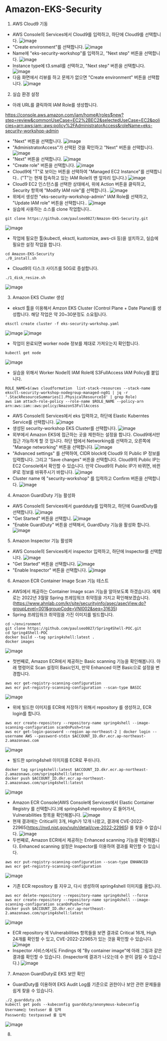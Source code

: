 # Amazon-EKS-Security


1. AWS Cloud9 기동
- AWS Console의 Services에서 Cloud9를 입력하고, 하단에 Cloud9를 선택합니다.
![image](https://user-images.githubusercontent.com/25558369/181396773-09cf60b0-3990-4c80-a9a5-695835e30e95.png)
- "Create environment"를 선택합니다.
![image](https://user-images.githubusercontent.com/25558369/181396916-2b50d3d7-ad6e-488c-b0c8-0b3cf2820767.png)
- Name에 "eks-security-workshop"를 입력하고, "Next step" 버튼을 선택합니다.
![image](https://user-images.githubusercontent.com/25558369/181397157-c788e94d-f546-4a08-81cf-61c52368a46b.png)
- Instance type에 t3.small를 선택하고, "Next step" 버튼을 선택합니다.
![image](https://user-images.githubusercontent.com/25558369/181397442-9291ad7e-32c7-41a9-bdb6-3602911d8774.png)
- 다음 화면에서 리뷰를 하고 문제가 없으면 "Create environment" 버튼을 선택합니다.
![image](https://user-images.githubusercontent.com/25558369/181397575-b2b5e3ba-0ae1-474b-8e4e-917b03388dd1.png)


2. 실습 환경 설정
- 아래 URL를 클릭하여 IAM Role를 생성합니다.

https://console.aws.amazon.com/iam/home#/roles$new?step=review&commonUseCase=EC2%2BEC2&selectedUseCase=EC2&policies=arn:aws:iam::aws:policy%2FAdministratorAccess&roleName=eks-security-workshop-admin
- "Next" 버튼을 선택합니다.
![image](https://user-images.githubusercontent.com/25558369/181398390-5c35ca86-db64-456e-81f3-7a0edc14ac3d.png)
- "AdministratorAccess"가 선택된 것을 확인하고 "Next" 버튼을 선택합니다.
![image](https://user-images.githubusercontent.com/25558369/181398479-4c659a51-b720-44ac-b2b4-6f26c904a72e.png)
- "Next" 버튼을 선택합니다.
![image](https://user-images.githubusercontent.com/25558369/181398633-93f370f2-d9c8-4c8b-9100-8f4145606c64.png)
- "Create role" 버튼을 선택합니다.
![image](https://user-images.githubusercontent.com/25558369/181398732-af599cdd-833e-4e62-a137-2bc78612cb6e.png)
- Cloud9에 "T"로 보이는 버튼을 선택하여 "Managed EC2 Instance"를 선택합니다.. ("T"는 현재 접속하고 있는 IAM Role의 맨 앞자리 입니다.)
![image](https://user-images.githubusercontent.com/25558369/181399086-9d03212a-5ab8-4cd7-bad6-043f29a29acf.png)
- Cloud9 EC2 인스턴스를 선택한 상태에서, 위에 Action 버튼을 클릭하고, Security 항목에 "Modify IAM role"를 선택합니다..
![image](https://user-images.githubusercontent.com/25558369/181399254-dc59a33c-240e-421e-b991-463fb489256f.png)
- 위에서 생성한 "eks-security-workshop-admin" IAM Role를 선택하고, "Update IAM role" 버튼을 선택합니다..
![image](https://user-images.githubusercontent.com/25558369/181399979-ab09f5d4-941a-40ff-8e02-798958f8e792.png)
- 실습에 사용하는 소스를 clone 작업합니다..
```
git clone https://github.com/paulseo0827/Amazon-EKS-Security.git
```
![image](https://user-images.githubusercontent.com/25558369/181400225-8b8039c2-e673-4b7d-9623-2e010d26ac80.png)
- 작업에 필요한 툴(kubectl, eksctl, kustomize, aws-cli 등)을 설치하고, 실습에 필요한 설정 작업을 합니다.
```
cd Amazon-EKS-Security
./0_install.sh 
```
- Cloud9의 디스크 사이즈를 50G로 증설합니다.
```
./1_disk_resize.sh
```
![image](https://user-images.githubusercontent.com/25558369/181401440-f0a407bc-5a51-41a7-94b5-07ae172797c1.png)


3. Amazon EKS Cluster 생성
- eksctl 툴을 이용해서 Amzon EKS Cluster (Control Plane + Date Plane)를 생성합니다. 해당 작업은 약 20~30분정도 소요됩니다.
```
eksctl create cluster -f eks-security-workshop.yaml
```
![image](https://user-images.githubusercontent.com/25558369/181402293-73dfdc44-b5b7-4ea0-ad5c-e6f28626718e.png)
![image](https://user-images.githubusercontent.com/25558369/181411686-57a19642-5e86-4a3b-bfb1-2d28f1a4da67.png)

- 작업이 완료되면 worker node 정보를 제대로 가져오는지 확인합니다.
```
kubectl get node
```
![image](https://user-images.githubusercontent.com/25558369/181411732-7e6f9ca3-7341-4e50-a860-aff97a661c60.png)
- 실습을 위해서 Worker Node의 IAM Role에 S3FullAccess IAM Policy를 붙입니다.
```
ROLE_NAME=$(aws cloudformation  list-stack-resources --stack-name eksctl-security-workshop-nodegroup-managed-ng01 | jq -r '.StackResourceSummaries[].PhysicalResourceId' | grep Role)
aws iam attach-role-policy --role-name $ROLE_NAME --policy-arn arn:aws:iam::aws:policy/AmazonS3FullAccess
```
- AWS Console의 Services에서 eks 입력하고, 하단에 Elastic Kuberntes Service를 선택합니다.
![image](https://user-images.githubusercontent.com/25558369/181411945-ceef8e81-b9f5-4cf3-98e9-0ed714c0b7da.png)
- 생성된 security-workshop EKS Cluster를 선택합니다.
![image](https://user-images.githubusercontent.com/25558369/181412406-d0f05d59-d2ea-47b9-97bf-a2fb2c3799e1.png)
- 외부에서 Amazon EKS에 접근하는 곳을 제한하는 설정을 합니다. Cloud9에서만 접근 가능하게 할 것 입니다. 하단 탭에서 Networking를 선택하고, 오른쪽에 "Manage networking" 버튼을 선택합니다.
![image](https://user-images.githubusercontent.com/25558369/181412588-a192954d-fc46-4265-884a-c8e6db953710.png)
- "Advanced settings" 를 선택하여, CIDR block에 Cloud9 의 Public IP 정보를 입력합니다. 그리고 "Save changes" 버튼을 선택합니다. Cloud9의 Public IP는 EC2 Console에서 확인할 수 있습니다. 만약 Cloud9의 Public IP가 바뀌면, 바뀐 IP로 정보를 바꿔주시기 바랍니다.
![image](https://user-images.githubusercontent.com/25558369/181412825-3222581e-7d9d-4ad2-928e-39ebc6e6107e.png)
- Cluster name 에 "security-workshop" 를 입력하고 Confirm 버튼을 선택합니다.
![image](https://user-images.githubusercontent.com/25558369/181413323-bbf88184-b8c0-4838-9f42-e9c791198417.png)


4. Amazon GuardDuty 기능 활성화
- AWS Console의 Services에서 guardduty를 입력하고, 하단에 GuardDuty를 선택합니다.
![image](https://user-images.githubusercontent.com/25558369/181403056-c46c7afb-aaa8-442f-a492-61284be3a2c3.png)
- "Get Started" 버튼을 선택합니.
![image](https://user-images.githubusercontent.com/25558369/181403093-9e4a6c3f-9a51-4ece-af45-1f110cfe553f.png)
- "Enable GuardDuty" 버튼을 선택해서, GuardDuty 기능을 활성화 합니다.
![image](https://user-images.githubusercontent.com/25558369/181403145-26339e62-e5d8-4da4-a0c3-2e43eb4e67d7.png)


5. Amazon Inspector 기능 활성화
- AWS Console의 Services에서 inspector 입력하고, 하단에 Inspector를 선택합니다.
![image](https://user-images.githubusercontent.com/25558369/181414179-b778fa06-cebd-4c78-ba7b-e581c1b51d58.png)
- "Get Started" 버튼을 선택합니다.
![image](https://user-images.githubusercontent.com/25558369/181414300-3111ffe3-a6e5-4fb5-aebd-b559c9fc2cd0.png)
- "Enable Inspector" 버튼을 선택합니다.
![image](https://user-images.githubusercontent.com/25558369/181414387-44339fbb-6ed8-42e0-9ff9-072e046046bb.png)


6. Amazon ECR Container Image Scan 기능 테스트
- AWS에서 제공하는 Container Image scan 기능을 알아보도록 하겠습니다. 예제로는 2022년 3월말 Spring 프레임워크 취약점을 가지고 확인해보겠습니다. (https://www.ahnlab.com/kr/site/securityinfo/asec/asecView.do?groupLevel=001&groupCode=VNI002&seq=31635)
- Spring 프레임워크 취약점을 가진 이미지를 빌드합니다.
```
cd ~/environment
git clone https://github.com/paulseo0827/Spring4Shell-POC.git
cd Spring4Shell-POC
docker build --tag spring4shell:latest .
docker images
```
![image](https://user-images.githubusercontent.com/25558369/181415431-9367daf4-dfa4-46cd-affd-77a413f18843.png)
- 첫번째로, Amazon ECR에서 제공하는 Basic scanning 기능을 확인해봅니다. 아래 명령어로 Scan 설정이 Basic인지, 만약 Enhanced 이면 Basic으로 설정을 변경합니다.
```
aws ecr get-registry-scanning-configuration
aws ecr put-registry-scanning-configuration --scan-type BASIC
```
![image](https://user-images.githubusercontent.com/25558369/181417712-838b4d33-b062-4cf4-9f3f-af0d97bcea45.png)
- 위에 빌드한 이미지를 ECR에 저장하기 위해서 repository 를 생성하고, ECR login를 합니다.
```
aws ecr create-repository --repository-name spring4shell --image-scanning-configuration scanOnPush=true
aws ecr get-login-password --region ap-northeast-2 | docker login --username AWS --password-stdin $ACCOUNT_ID.dkr.ecr.ap-northeast-2.amazonaws.com 
```
![image](https://user-images.githubusercontent.com/25558369/181416263-04992e8e-42ab-479f-a9b0-83a63a544185.png)
- 빌드한 spring4shell 이미지를 ECR로 푸쉬니다.
```
docker tag spring4shell:latest $ACCOUNT_ID.dkr.ecr.ap-northeast-2.amazonaws.com/spring4shell:latest
docker push $ACCOUNT_ID.dkr.ecr.ap-northeast-2.amazonaws.com/spring4shell:latest
```
![image](https://user-images.githubusercontent.com/25558369/181416577-b7f41d60-0e64-40b2-ac14-63bb948a4418.png)
- Amazon ECR Console(AWS Console에 Services에서 Elastic Container Registry 를 선택합니다.)에 spring4shell repository 로 들어가서, Vulnerabilities 항목을 확인해봅니다. 
![image](https://user-images.githubusercontent.com/25558369/181416840-133f34ba-f824-4389-989d-23320b6c2cb3.png)
- 현재 결과에는 Critical이 3개, High가 12개 나왔고, 결과에 CVE-2022-22965(https://nvd.nist.gov/vuln/detail/cve-2022-22965) 를 찾을 수 없습니다.
![image](https://user-images.githubusercontent.com/25558369/181418071-b666e95b-0c82-4e53-9636-8b1a327bb2e8.png)
- 두번째로, Amazon ECR에서 제공하는 Enhanced scanning 기능을 확인해봅니다. Enhanced scanning 설정은 Inspector를 이용하여 결과를 확인할 수 있습니다.
```
aws ecr put-registry-scanning-configuration --scan-type ENHANCED
aws ecr get-registry-scanning-configuration
```
![image](https://user-images.githubusercontent.com/25558369/181418801-55b56737-5121-4d4f-ae5a-30a0bf3190f1.png)
- 기존 ECR repository 를 지우고, 다시 생성하여 spring4shell 이미지를 올립니다. 
```
aws ecr delete-repository --repository-name spring4shell --force
aws ecr create-repository --repository-name spring4shell --image-scanning-configuration scanOnPush=true
docker push $ACCOUNT_ID.dkr.ecr.ap-northeast-2.amazonaws.com/spring4shell:latest
```
![image](https://user-images.githubusercontent.com/25558369/181419573-e991972d-ce7c-4698-8a00-5686bf2c8934.png)
- ECR repository 에 Vulnerabilities 항목들을 보면 결과로 Critical 16개, High 24개를 확인할 수 있고, CVE-2022-22965가 있는 것을 확인할 수 있습니다.
![image](https://user-images.githubusercontent.com/25558369/181420103-ccd8f5b8-7ef0-402f-b406-e87c594d3979.png)
- Inspector 서비스에서도 Findings 에 "By container image"에 아래 그림과 같은 결과를 확인할 수 있습니다. (Inspector에 결과가 나오는데 수 분이 걸릴 수 있습니다.)
![image](https://user-images.githubusercontent.com/25558369/181420673-f22987d0-b608-43e9-9443-5040965b646b.png)


7. Amazon GuardDuty로 EKS 보안 확인
- GuardDuty를 이용하여 EKS Audit Log를 기준으로 권한이나 보안 관련 문제들을 쉽게 찾을 수 있습니다.
```
./2_guardduty.sh 
kubectl get pods --kubeconfig guardduty/anonymous-kubeconfig
Username는 testuser 를 입력
Password는 testpasswd 를 입력
```
![image](https://user-images.githubusercontent.com/25558369/181424886-4223aa75-767a-49b3-bd0e-c8da4dd74330.png)



8. 


```
```
